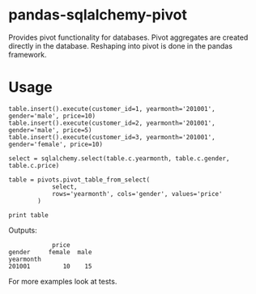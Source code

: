 pandas-sqlalchemy-pivot
================

Provides pivot functionality for databases. Pivot aggregates are created
directly in the database. Reshaping into pivot is done in the pandas framework.

Usage
=====
    table.insert().execute(customer_id=1, yearmonth='201001', gender='male', price=10)
    table.insert().execute(customer_id=2, yearmonth='201001', gender='male', price=5)
    table.insert().execute(customer_id=3, yearmonth='201001', gender='female', price=10)

    select = sqlalchemy.select(table.c.yearmonth, table.c.gender, table.c.price)

    table = pivots.pivot_table_from_select(
                select,
                rows='yearmonth', cols='gender', values='price'
            )

    print table

Outputs:

                price
    gender     female  male
    yearmonth
    201001         10    15


For more examples look at tests.
